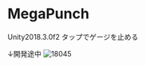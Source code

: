 # MegaPunch
Unity2018.3.0f2
タップでゲージを止める

↓開発途中
![18045](https://user-images.githubusercontent.com/46513096/54424795-10bc1800-4757-11e9-9002-d7d0945ab5a2.jpg)
